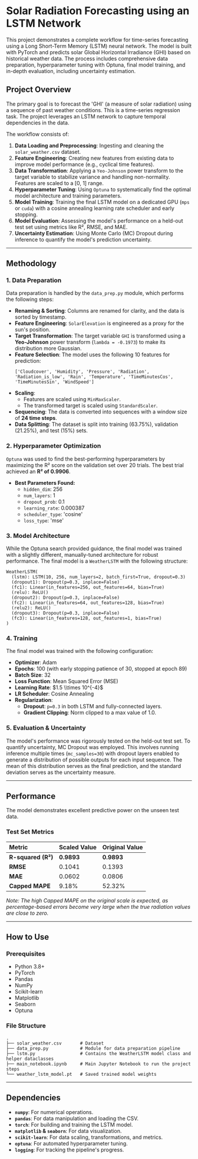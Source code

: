 
# Solar Radiation Forecasting using an LSTM Network

This project demonstrates a complete workflow for time-series forecasting using a Long Short-Term Memory (LSTM) neural network. The model is built with PyTorch and predicts solar Global Horizontal Irradiance (GHI) based on historical weather data. The process includes comprehensive data preparation, hyperparameter tuning with Optuna, final model training, and in-depth evaluation, including uncertainty estimation.

## Project Overview

The primary goal is to forecast the 'GHI' (a measure of solar radiation) using a sequence of past weather conditions. This is a time-series regression task. The project leverages an LSTM network to capture temporal dependencies in the data.

The workflow consists of:

1.  **Data Loading and Preprocessing**: Ingesting and cleaning the `solar_weather.csv` dataset.
2.  **Feature Engineering**: Creating new features from existing data to improve model performance (e.g., cyclical time features).
3.  **Data Transformation**: Applying a `Yeo-Johnson` power transform to the target variable to stabilize variance and handling non-normality. Features are scaled to a [0, 1] range.
4.  **Hyperparameter Tuning**: Using `Optuna` to systematically find the optimal model architecture and training parameters.
5.  **Model Training**: Training the final LSTM model on a dedicated GPU (`mps` or `cuda`) with a cosine annealing learning rate scheduler and early stopping.
6.  **Model Evaluation**: Assessing the model's performance on a held-out test set using metrics like R², RMSE, and MAE.
7.  **Uncertainty Estimation**: Using Monte Carlo (MC) Dropout during inference to quantify the model's prediction uncertainty.

-----

## Methodology

### 1\. Data Preparation

Data preparation is handled by the `data_prep.py` module, which performs the following steps:

  - **Renaming & Sorting**: Columns are renamed for clarity, and the data is sorted by timestamp.
  - **Feature Engineering**: `SolarElevation` is engineered as a proxy for the sun's position.
  - **Target Transformation**: The target variable `GHI` is transformed using a **Yeo-Johnson** power transform (`lambda = -0.1973`) to make its distribution more Gaussian.
  - **Feature Selection**: The model uses the following 10 features for prediction:
    ```
    ['Cloudcover', 'Humidity', 'Pressure', 'Radiation', 'Radiation_is_low', 'Rain', 'Temperature', 'TimeMinutesCos', 'TimeMinutesSin', 'WindSpeed']
    ```
  - **Scaling**:
      - Features are scaled using `MinMaxScaler`.
      - The transformed target is scaled using `StandardScaler`.
  - **Sequencing**: The data is converted into sequences with a window size of **24 time steps**.
  - **Data Splitting**: The dataset is split into training (63.75%), validation (21.25%), and test (15%) sets.

### 2\. Hyperparameter Optimization

`Optuna` was used to find the best-performing hyperparameters by maximizing the R² score on the validation set over 20 trials. The best trial achieved an **R² of 0.9906**.

  - **Best Parameters Found:**
      - `hidden_dim`: 256
      - `num_layers`: 1
      - `dropout_prob`: 0.1
      - `learning_rate`: 0.000387
      - `scheduler_type`: 'cosine'
      - `loss_type`: 'mse'

### 3\. Model Architecture

While the Optuna search provided guidance, the final model was trained with a slightly different, manually-tuned architecture for robust performance. The final model is a `WeatherLSTM` with the following structure:

```
WeatherLSTM(
  (lstm): LSTM(10, 256, num_layers=2, batch_first=True, dropout=0.3)
  (dropout1): Dropout(p=0.3, inplace=False)
  (fc1): Linear(in_features=256, out_features=64, bias=True)
  (relu): ReLU()
  (dropout2): Dropout(p=0.3, inplace=False)
  (fc2): Linear(in_features=64, out_features=128, bias=True)
  (relu2): ReLU()
  (dropout3): Dropout(p=0.3, inplace=False)
  (fc3): Linear(in_features=128, out_features=1, bias=True)
)
```

### 4\. Training

The final model was trained with the following configuration:

  - **Optimizer**: Adam
  - **Epochs**: 100 (with early stopping patience of 30, stopped at epoch 89)
  - **Batch Size**: 32
  - **Loss Function**: Mean Squared Error (MSE)
  - **Learning Rate**: $1.5 \\times 10^{-4}$
  - **LR Scheduler**: Cosine Annealing
  - **Regularization**:
      - **Dropout**: `p=0.3` in both LSTM and fully-connected layers.
      - **Gradient Clipping**: Norm clipped to a max value of 1.0.

### 5\. Evaluation & Uncertainty

The model's performance was rigorously tested on the held-out test set. To quantify uncertainty, MC Dropout was employed. This involves running inference multiple times (`mc_samples=30`) with dropout layers enabled to generate a distribution of possible outputs for each input sequence. The mean of this distribution serves as the final prediction, and the standard deviation serves as the uncertainty measure.

-----

## Performance

The model demonstrates excellent predictive power on the unseen test data.

### Test Set Metrics

| Metric | Scaled Value | Original Value |
| :--- | :--- | :--- |
| **R-squared (R²)** | **0.9893** | **0.9893** |
| **RMSE** | 0.1041 | 0.1393 |
| **MAE** | 0.0602 | 0.0806 |
| **Capped MAPE** | 9.18% | 52.32% |

*Note: The high Capped MAPE on the original scale is expected, as percentage-based errors become very large when the true radiation values are close to zero.*


-----

## How to Use

### Prerequisites

  - Python 3.8+
  - PyTorch
  - Pandas
  - NumPy
  - Scikit-learn
  - Matplotlib
  - Seaborn
  - Optuna

### File Structure

```
.
├── solar_weather.csv       # Dataset
├── data_prep.py            # Module for data preparation pipeline
├── lstm.py                 # Contains the WeatherLSTM model class and helper dataclasses
├── main_notebook.ipynb     # Main Jupyter Notebook to run the project steps
└── weather_lstm_model.pt   # Saved trained model weights
```


-----

## Dependencies

  - **`numpy`**: For numerical operations.
  - **`pandas`**: For data manipulation and loading the CSV.
  - **`torch`**: For building and training the LSTM model.
  - **`matplotlib` & `seaborn`**: For data visualization.
  - **`scikit-learn`**: For data scaling, transformations, and metrics.
  - **`optuna`**: For automated hyperparameter tuning.
  - **`logging`**: For tracking the pipeline's progress.
